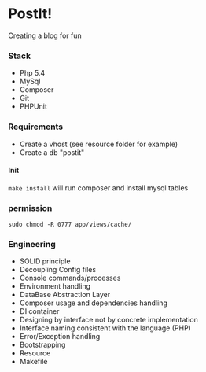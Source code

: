 # PostIt!

Creating a blog for fun

### Stack
* Php 5.4
* MySql
* Composer
* Git
* PHPUnit

### Requirements
* Create a vhost (see resource folder for example)
* Create a db "postit"

#### Init

`
make install
`
will run composer and install mysql tables

### permission
`
sudo chmod -R 0777 app/views/cache/
`

### Engineering
* SOLID principle
* Decoupling Config files
* Console commands/processes
* Environment handling
* DataBase Abstraction Layer
* Composer usage and dependencies handling
* DI container
* Designing by interface not by concrete implementation
* Interface naming consistent with the language (PHP)
* Error/Exception handling
* Bootstrapping
* Resource
* Makefile
